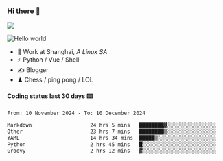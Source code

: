 ### Hi there 👋
![](https://komarev.com/ghpvc/?username=Xuhandsome)


<img src="https://github-readme-stats.vercel.app/api?username=XuHandsome&show_icons=true&theme=merko" alt="Hello world">

<br/>

- 🍻  Work at Shanghai, _A Linux SA_
- ⚡  Python / Vue / Shell
- ✍️  Blogger
- ♟  Chess / ping pong / LOL

#### Coding status last 30 days ⌨️

<!--START_SECTION:waka-->

```txt
From: 10 November 2024 - To: 10 December 2024

Markdown                   24 hrs 5 mins   ████████▓░░░░░░░░░░░░░░░░   34.40 %
Other                      23 hrs 7 mins   ████████▒░░░░░░░░░░░░░░░░   33.04 %
YAML                       14 hrs 34 mins  █████▒░░░░░░░░░░░░░░░░░░░   20.83 %
Python                     2 hrs 45 mins   █░░░░░░░░░░░░░░░░░░░░░░░░   03.95 %
Groovy                     2 hrs 12 mins   ▓░░░░░░░░░░░░░░░░░░░░░░░░   03.16 %
```

<!--END_SECTION:waka-->
